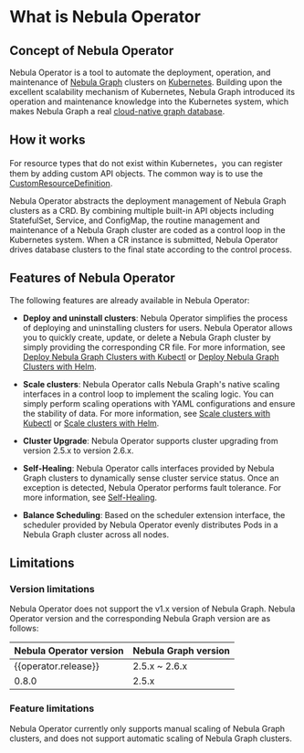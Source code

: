 # What is Nebula Operator

## Concept of Nebula Operator

Nebula Operator is a tool to automate the deployment, operation, and maintenance of [Nebula Graph](https://github.com/vesoft-inc/nebula) clusters on [Kubernetes](https://kubernetes.io). Building upon the excellent scalability mechanism of Kubernetes, Nebula Graph introduced its operation and maintenance knowledge into the Kubernetes system, which makes Nebula Graph a real [cloud-native graph database](https://www.nebula-cloud.io/).

## How it works

For resource types that do not exist within Kubernetes，you can register them by adding custom API objects. The common way is to use the [CustomResourceDefinition](https://kubernetes.io/docs/concepts/extend-kubernetes/api-extension/custom-resources/#customresourcedefinitions).

Nebula Operator abstracts the deployment management of Nebula Graph clusters as a CRD. By combining multiple built-in API objects including StatefulSet, Service, and ConfigMap, the routine management and maintenance of a Nebula Graph cluster are coded as a control loop in the Kubernetes system. When a CR instance is submitted, Nebula Operator drives database clusters to the final state according to the control process.

## Features of Nebula Operator

The following features are already available in Nebula Operator:

- **Deploy and uninstall clusters**: Nebula Operator simplifies the process of deploying and uninstalling clusters for users. Nebula Operator allows you to quickly create, update, or delete a Nebula Graph cluster by simply providing the corresponding CR file. For more information, see [Deploy Nebula Graph Clusters with Kubectl](3.deploy-nebula-graph-cluster/3.1create-cluster-with-kubectl.md) or [Deploy Nebula Graph Clusters with Helm](3.deploy-nebula-graph-cluster/3.2create-cluster-with-helm.md).
  
- **Scale clusters**: Nebula Operator calls Nebula Graph's native scaling interfaces in a control loop to implement the scaling logic. You can simply perform scaling operations with YAML configurations and ensure the stability of data. For more information, see [Scale clusters with Kubectl](3.deploy-nebula-graph-cluster/3.1create-cluster-with-kubectl.md#_3) or [Scale clusters with Helm](3.deploy-nebula-graph-cluster/3.2create-cluster-with-helm.md#_2).
  
- **Cluster Upgrade**: Nebula Operator supports cluster upgrading from version 2.5.x to version 2.6.x.
  
- **Self-Healing**: Nebula Operator calls interfaces provided by Nebula Graph clusters to dynamically sense cluster service status. Once an exception is detected, Nebula Operator performs fault tolerance. For more information, see [Self-Healing](5.operator-failover.md).
  
- **Balance Scheduling**: Based on the scheduler extension interface, the scheduler provided by Nebula Operator evenly distributes Pods in a Nebula Graph cluster across all nodes.

## Limitations

### Version limitations

Nebula Operator does not support the v1.x version of Nebula Graph. Nebula Operator version and the corresponding Nebula Graph version are as follows:

| Nebula Operator version | Nebula Graph version |
| ------------------- | ---------------- |
| {{operator.release}}| 2.5.x ~ 2.6.x |
|0.8.0|2.5.x|

### Feature limitations

Nebula Operator currently only supports manual scaling of Nebula Graph clusters, and does not support automatic scaling of Nebula Graph clusters.
